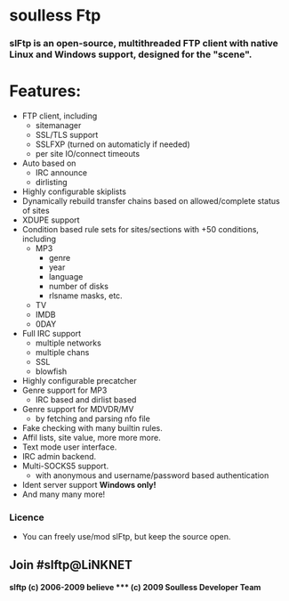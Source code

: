 # soulless Ftp

### slFtp is an open-source, multithreaded FTP client with native Linux and Windows support, designed for the "scene".

# Features:
- FTP client, including 
    * sitemanager
    * SSL/TLS support
    * SSLFXP (turned on automaticly if needed)
    * per site IO/connect timeouts
- Auto based on 
    * IRC announce
    * dirlisting
- Highly configurable skiplists
- Dynamically rebuild transfer chains based on allowed/complete status of sites
- XDUPE support
- Condition based rule sets for sites/sections with +50 conditions, including 
    + MP3
        * genre
        * year
        * language
        * number of disks
        * rlsname masks, etc.
    + TV
    + IMDB
    + 0DAY
- Full IRC support 
    * multiple networks
    * multiple chans
    * SSL
    * blowfish
- Highly configurable precatcher
- Genre support for MP3 
    * IRC based and dirlist based
- Genre support for MDVDR/MV 
    * by fetching and parsing nfo file
- Fake checking with many builtin rules.
- Affil lists, site value, more more more.
- Text mode user interface.
- IRC admin backend.
- Multi-SOCKS5 support. 
    * with anonymous and username/password based authentication
- Ident server support **Windows only!**
- And many many more!


### Licence
* You can freely use/mod slFtp, but keep the source open.

## Join #slftp@LiNKNET

#### slftp (c) 2006-2009 believe *** (c) 2009 Soulless Developer Team 